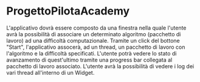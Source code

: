 # ProgettoPilotaAcademy
L'applicativo dovrà essere composto da una finestra nella quale l'utente avrà la possibilità di associare un determinato algoritmo (pacchetto di lavoro) ad una difficoltà computazionale. Tramite un click del bottone "Start", l'applicativo assocerà, ad un thread, un pacchetto di lavoro con l'algoritmo e la difficoltà specificati. L'utente potrà vedere lo stato di avanzamento di quest'ultimo tramite una progress bar collegata al pacchetto di lavoro associato. L'utente avrà la possibilità di vedere i log dei vari thread all'interno di un Widget.
